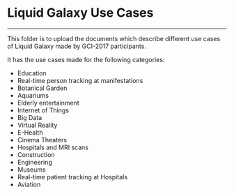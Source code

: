 # Liquid Galaxy Use Cases
---
This folder is to upload the documents which describe different use cases of Liquid Galaxy made by GCI-2017 participants. 

It has the use cases made for the following categories:

*  Education
*  Real-time person tracking at manifestations
*  Botanical Garden 
*  Aquariums
*  Elderly entertainment
*  Internet of Things 
*  Big Data
*  Virtual Reality
*  E-Health
*  Cinema Theaters 
*  Hospitals and MRI scans
*  Construction
*  Engineering
*  Museums
*  Real-time patient tracking at Hospitals
*  Aviation
